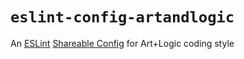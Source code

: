 # `eslint-config-artandlogic`

An [ESLint](https://eslint.org/)
[Shareable Config](https://eslint.org/docs/latest/developer-guide/shareable-configs)
for Art+Logic coding style
